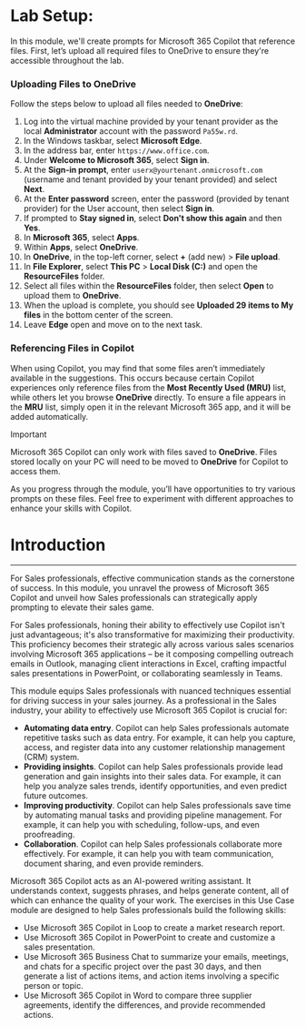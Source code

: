 # Lab Setup:

In this module, we'll create prompts for Microsoft 365 Copilot that reference files. First, let’s upload all required files to OneDrive to ensure they're accessible throughout the lab.


### Uploading Files to OneDrive

Follow the steps below to upload all files needed to **OneDrive**:

1. Log into the virtual machine provided by your tenant provider as the local **Administrator** account with the password `Pa55w.rd`.
2. In the Windows taskbar, select **Microsoft Edge**.
3. In the address bar, enter `https://www.office.com`.
4. Under **Welcome to Microsoft 365**, select **Sign in**.
5. At the **Sign-in prompt**, enter `userx@yourtenant.onmicrosoft.com` (username and tenant provided by your tenant provided) and select **Next**.
6. At the **Enter password** screen, enter the password (provided by tenant provider) for the User account, then select **Sign in**.
7. If prompted to **Stay signed in**, select **Don't show this again** and then **Yes**.
8. In **Microsoft 365**, select **Apps**.
9. Within **Apps**, select **OneDrive**.
10. In **OneDrive**, in the top-left corner, select **+** (add new) > **File upload**.
11. In **File Explorer**, select **This PC** > **Local Disk (C:)** and open the **ResourceFiles** folder.
12. Select all files within the **ResourceFiles** folder, then select **Open** to upload them to **OneDrive**.
13. When the upload is complete, you should see **Uploaded 29 items to My files** in the bottom center of the screen.
14. Leave **Edge** open and move on to the next task.

### Referencing Files in Copilot

When using Copilot, you may find that some files aren’t immediately available in the suggestions. This occurs because certain Copilot experiences only reference files from the **Most Recently Used (MRU)** list, while others let you browse **OneDrive** directly. To ensure a file appears in the **MRU** list, simply open it in the relevant Microsoft 365 app, and it will be added automatically.

> [!IMPORTANT]
> Microsoft 365 Copilot can only work with files saved to **OneDrive**. Files stored locally on your PC will need to be moved to **OneDrive** for Copilot to access them.

As you progress through the module, you’ll have opportunities to try various prompts on these files. Feel free to experiment with different approaches to enhance your skills with Copilot.
# Introduction
---
For Sales professionals, effective communication stands as the cornerstone of success. In this module, you unravel the prowess of Microsoft 365 Copilot and unveil how Sales professionals can strategically apply prompting to elevate their sales game.

For Sales professionals, honing their ability to effectively use Copilot isn't just advantageous; it's also transformative for maximizing their productivity. This proficiency becomes their strategic ally across various sales scenarios involving Microsoft 365 applications – be it composing compelling outreach emails in Outlook, managing client interactions in Excel, crafting impactful sales presentations in PowerPoint, or collaborating seamlessly in Teams.<br>

This module equips Sales professionals with nuanced techniques essential for driving success in your sales journey. As a professional in the Sales industry, your ability to effectively use Microsoft 365 Copilot is crucial for:

 -  **Automating data entry**. Copilot can help Sales professionals automate repetitive tasks such as data entry. For example, it can help you capture, access, and register data into any customer relationship management (CRM) system.<br>
 -  **Providing insights**. Copilot can help Sales professionals provide lead generation and gain insights into their sales data. For example, it can help you analyze sales trends, identify opportunities, and even predict future outcomes.<br>
 -  **Improving productivity**. Copilot can help Sales professionals save time by automating manual tasks and providing pipeline management. For example, it can help you with scheduling, follow-ups, and even proofreading.<br>
 -  **Collaboration**. Copilot can help Sales professionals collaborate more effectively. For example, it can help you with team communication, document sharing, and even provide reminders.

Microsoft 365 Copilot acts as an AI-powered writing assistant. It understands context, suggests phrases, and helps generate content, all of which can enhance the quality of your work. The exercises in this Use Case module are designed to help Sales professionals build the following skills:<br>

 -  Use Microsoft 365 Copilot in Loop to create a market research report.
 -  Use Microsoft 365 Copilot in PowerPoint to create and customize a sales presentation.
 -  Use Microsoft 365 Business Chat to summarize your emails, meetings, and chats for a specific project over the past 30 days, and then generate a list of actions items, and action items involving a specific person or topic.
 -  Use Microsoft 365 Copilot in Word to compare three supplier agreements, identify the differences, and provide recommended actions.
